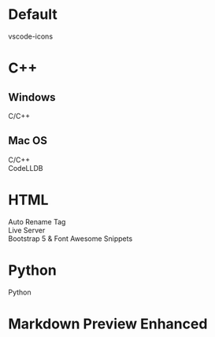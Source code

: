 # Default 
vscode-icons

# C++
## Windows
C/C++

## Mac OS
C/C++  
CodeLLDB  

# HTML
Auto Rename Tag  
Live Server  
Bootstrap 5 & Font Awesome Snippets  

# Python
Python  

# Markdown Preview Enhanced
